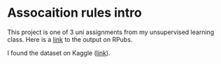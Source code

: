 # Assocaition rules intro
This project is one of 3 uni assignments from my unsupervised learning class.
Here is a [link](https://rpubs.com/mwzniak/1142130) to the output on RPubs.

I found the dataset on Kaggle ([link](https://www.kaggle.com/datasets/rashikrahmanpritom/groceries-dataset-for-market-basket-analysismba?select=Groceries+data.csv)).
